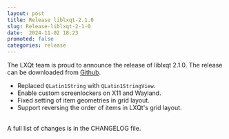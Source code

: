 ```yaml
---
layout: post
title: Release liblxqt-2.1.0
slug: Release-liblxqt-2-1-0
date:  2024-11-02 18:23
promoted: false
categories: release
---
```

The LXQt team is proud to announce the release of liblxqt 2.1.0.
The release can be downloaded from [Github](https://github.com/lxqt/liblxqt/releases).

 * Replaced `QLatin1String` with `QLatin1StringView`.
 * Enable custom screenlockers on X11 and Wayland.
 * Fixed setting of item geometries in grid layout.
 * Support reversing the order of items in LXQt's grid layout.

<br/>
A full list of changes is in the CHANGELOG file.
<br/>
